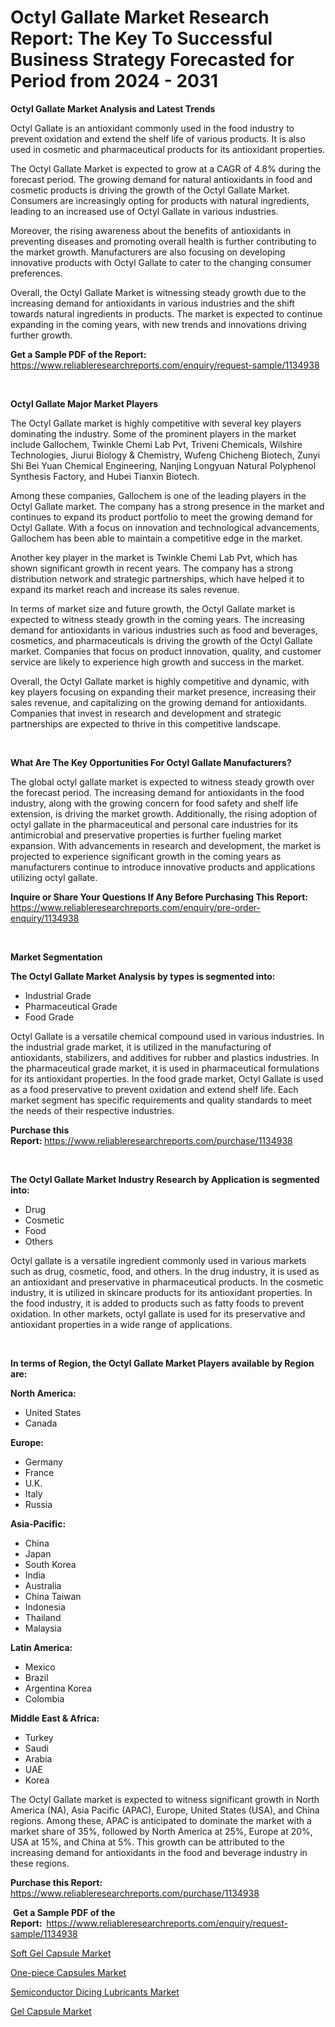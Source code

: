 <p><h1>Octyl Gallate Market Research Report: The Key To Successful Business Strategy Forecasted for Period from 2024 - 2031</h1></p><p><strong>Octyl Gallate Market Analysis and Latest Trends</strong></p>
<p><p>Octyl Gallate is an antioxidant commonly used in the food industry to prevent oxidation and extend the shelf life of various products. It is also used in cosmetic and pharmaceutical products for its antioxidant properties.</p><p>The Octyl Gallate Market is expected to grow at a CAGR of 4.8% during the forecast period. The growing demand for natural antioxidants in food and cosmetic products is driving the growth of the Octyl Gallate Market. Consumers are increasingly opting for products with natural ingredients, leading to an increased use of Octyl Gallate in various industries.</p><p>Moreover, the rising awareness about the benefits of antioxidants in preventing diseases and promoting overall health is further contributing to the market growth. Manufacturers are also focusing on developing innovative products with Octyl Gallate to cater to the changing consumer preferences.</p><p>Overall, the Octyl Gallate Market is witnessing steady growth due to the increasing demand for antioxidants in various industries and the shift towards natural ingredients in products. The market is expected to continue expanding in the coming years, with new trends and innovations driving further growth.</p></p>
<p><strong>Get a Sample PDF of the Report:&nbsp;</strong> <a href="https://www.reliableresearchreports.com/enquiry/request-sample/1134938">https://www.reliableresearchreports.com/enquiry/request-sample/1134938</a></p>
<p>&nbsp;</p>
<p><strong>Octyl Gallate Major Market Players</strong></p>
<p><p>The Octyl Gallate market is highly competitive with several key players dominating the industry. Some of the prominent players in the market include Gallochem, Twinkle Chemi Lab Pvt, Triveni Chemicals, Wilshire Technologies, Jiurui Biology & Chemistry, Wufeng Chicheng Biotech, Zunyi Shi Bei Yuan Chemical Engineering, Nanjing Longyuan Natural Polyphenol Synthesis Factory, and Hubei Tianxin Biotech.</p><p>Among these companies, Gallochem is one of the leading players in the Octyl Gallate market. The company has a strong presence in the market and continues to expand its product portfolio to meet the growing demand for Octyl Gallate. With a focus on innovation and technological advancements, Gallochem has been able to maintain a competitive edge in the market.</p><p>Another key player in the market is Twinkle Chemi Lab Pvt, which has shown significant growth in recent years. The company has a strong distribution network and strategic partnerships, which have helped it to expand its market reach and increase its sales revenue.</p><p>In terms of market size and future growth, the Octyl Gallate market is expected to witness steady growth in the coming years. The increasing demand for antioxidants in various industries such as food and beverages, cosmetics, and pharmaceuticals is driving the growth of the Octyl Gallate market. Companies that focus on product innovation, quality, and customer service are likely to experience high growth and success in the market.</p><p>Overall, the Octyl Gallate market is highly competitive and dynamic, with key players focusing on expanding their market presence, increasing their sales revenue, and capitalizing on the growing demand for antioxidants. Companies that invest in research and development and strategic partnerships are expected to thrive in this competitive landscape.</p></p>
<p>&nbsp;</p>
<p><strong>What Are The Key Opportunities For Octyl Gallate Manufacturers?</strong></p>
<p><p>The global octyl gallate market is expected to witness steady growth over the forecast period. The increasing demand for antioxidants in the food industry, along with the growing concern for food safety and shelf life extension, is driving the market growth. Additionally, the rising adoption of octyl gallate in the pharmaceutical and personal care industries for its antimicrobial and preservative properties is further fueling market expansion. With advancements in research and development, the market is projected to experience significant growth in the coming years as manufacturers continue to introduce innovative products and applications utilizing octyl gallate.</p></p>
<p><strong>Inquire or Share Your Questions If Any Before Purchasing This Report:</strong> <a href="https://www.reliableresearchreports.com/enquiry/pre-order-enquiry/1134938">https://www.reliableresearchreports.com/enquiry/pre-order-enquiry/1134938</a></p>
<p>&nbsp;</p>
<p><strong>Market Segmentation</strong></p>
<p><strong>The Octyl Gallate Market Analysis by types is segmented into:</strong></p>
<p><ul><li>Industrial Grade</li><li>Pharmaceutical Grade</li><li>Food Grade</li></ul></p>
<p><p>Octyl Gallate is a versatile chemical compound used in various industries. In the industrial grade market, it is utilized in the manufacturing of antioxidants, stabilizers, and additives for rubber and plastics industries. In the pharmaceutical grade market, it is used in pharmaceutical formulations for its antioxidant properties. In the food grade market, Octyl Gallate is used as a food preservative to prevent oxidation and extend shelf life. Each market segment has specific requirements and quality standards to meet the needs of their respective industries.</p></p>
<p><strong>Purchase this Report:&nbsp;</strong><a href="https://www.reliableresearchreports.com/purchase/1134938">https://www.reliableresearchreports.com/purchase/1134938</a></p>
<p>&nbsp;</p>
<p><strong>The Octyl Gallate Market Industry Research by Application is segmented into:</strong></p>
<p><ul><li>Drug</li><li>Cosmetic</li><li>Food</li><li>Others</li></ul></p>
<p><p>Octyl gallate is a versatile ingredient commonly used in various markets such as drug, cosmetic, food, and others. In the drug industry, it is used as an antioxidant and preservative in pharmaceutical products. In the cosmetic industry, it is utilized in skincare products for its antioxidant properties. In the food industry, it is added to products such as fatty foods to prevent oxidation. In other markets, octyl gallate is used for its preservative and antioxidant properties in a wide range of applications.</p></p>
<p>&nbsp;</p>
<p><strong>In terms of Region, the Octyl Gallate Market Players available by Region are:</strong></p>
<p>
    <p> <strong> North America: </strong>
        <ul>
            <li>United States</li>
            <li>Canada</li>
        </ul>
        </p> 
    <p> <strong> Europe: </strong>
        <ul>
            <li>Germany</li>
            <li>France</li>
            <li>U.K.</li>
            <li>Italy</li>
            <li>Russia</li>
        </ul>
        </p> 
    <p> <strong> Asia-Pacific: </strong>
        <ul>
            <li>China</li>
            <li>Japan</li>
            <li>South Korea</li>
            <li>India</li>
            <li>Australia</li>
            <li>China Taiwan</li>
            <li>Indonesia</li>
            <li>Thailand</li>
            <li>Malaysia</li>
        </ul>
        </p> 
    <p> <strong> Latin America: </strong>
        <ul>
            <li>Mexico</li>
            <li>Brazil</li>
            <li>Argentina Korea</li>
            <li>Colombia</li>
        </ul>
        </p> 
    <p> <strong> Middle East & Africa: </strong>
        <ul>
            <li>Turkey</li>
            <li>Saudi</li>
            <li>Arabia</li>
            <li>UAE</li>
            <li>Korea</li>
        </ul>
    </p>
    </p>
<p><p>The Octyl Gallate market is expected to witness significant growth in North America (NA), Asia Pacific (APAC), Europe, United States (USA), and China regions. Among these, APAC is anticipated to dominate the market with a market share of 35%, followed by North America at 25%, Europe at 20%, USA at 15%, and China at 5%. This growth can be attributed to the increasing demand for antioxidants in the food and beverage industry in these regions.</p></p>
<p><strong>Purchase this Report: </strong><a href="https://www.reliableresearchreports.com/purchase/1134938">https://www.reliableresearchreports.com/purchase/1134938</a></p>
<p>&nbsp;<strong>Get a Sample PDF of the Report:&nbsp;&nbsp;</strong><a href="https://www.reliableresearchreports.com/enquiry/request-sample/1134938">https://www.reliableresearchreports.com/enquiry/request-sample/1134938</a></p>
<p><strong></strong></p>
<p><p><a href="https://view.publitas.com/reportprime-1/soft-gel-capsule-market-growth-market-trends-covid-19-impact-and-forecasts-for-period-from-2023-2030/">Soft Gel Capsule Market</a></p><p><a href="https://view.publitas.com/reportprime-1/one-piece-capsules-market-size-share-trends-analysis-report-by-material-by-type-by-end-user-by-region-and-segment-forecasts-2023-2030/">One-piece Capsules Market</a></p><p><a href="https://circular-yam-9b9.notion.site/Semiconductor-Dicing-Lubricants-Market-Size-Global-Industry-Overview-Market-Segmentation-and-Forec-b1d1f0c4c69544a4bb027a93e16f145d">Semiconductor Dicing Lubricants Market</a></p><p><a href="https://view.publitas.com/reportprime-1/gel-capsule-market-size-growing-and-forecasted-for-period-from-2023-2030-and-provides-complete-market-analysis-of-this-market/">Gel Capsule Market</a></p></p>